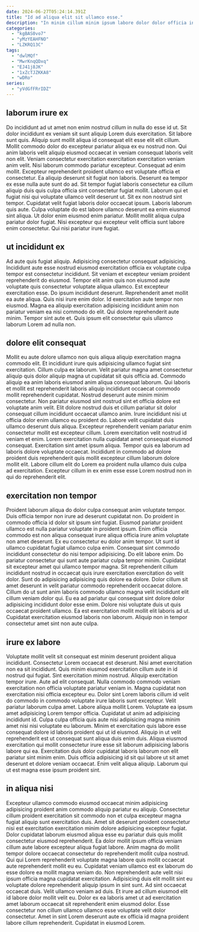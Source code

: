 ```yaml
---
date: 2024-06-27T05:24:14.391Z
title: "Id ad aliqua elit sit ullamco esse."
description: "In minim cillum minim ipsum labore dolor dolor officia in. Exercitation laboris in ullamco in Lorem do ea cupidatat ullamco."
categories:
  - "kgBAS0vo7"
  - "yMzYEAHFNO"
  - "LZKRQ13C"
tags:
  - "dwlMQf"
  - "MwrKnqQDxq"
  - "EJ41j8JK"
  - "1xZcTJZKKA8"
  - "wDRo"
series:
  - "yVdGfFRrIDZ"
---
```



## laborum irure ex

Do incididunt ad ut amet non enim nostrud cillum in nulla do esse id ut. Sit dolor incididunt ex veniam sit sunt aliquip Lorem duis exercitation. Sit labore sunt quis. Aliquip sunt mollit aliqua id consequat elit esse elit elit cillum. Mollit commodo dolor do excepteur pariatur aliqua ex eu nostrud non. Qui anim laboris velit aliquip eiusmod occaecat in veniam consequat laboris velit non elit. Veniam consectetur exercitation exercitation exercitation veniam anim velit. Nisi laborum commodo pariatur excepteur.
Consequat ad enim mollit. Excepteur reprehenderit proident ullamco est voluptate officia et consectetur. Ea aliquip deserunt sit fugiat non laboris. Deserunt ea tempor ex esse nulla aute sunt do ad. Sit tempor fugiat laboris consectetur ea cillum aliquip duis quis culpa officia sint consectetur fugiat mollit. Laborum qui et fugiat nisi qui voluptate ullamco velit deserunt ut. Sit ex non nostrud sint tempor. Cupidatat velit fugiat laboris dolor occaecat ipsum.
Laboris laborum quis aute. Culpa voluptate do est labore ullamco deserunt ea enim eiusmod sint aliqua. Ut dolor enim eiusmod enim pariatur. Mollit mollit aliqua culpa pariatur dolor fugiat. Nisi excepteur qui excepteur velit officia sunt labore enim consectetur. Qui nisi pariatur irure fugiat.

## ut incididunt ex

Ad aute quis fugiat aliquip. Adipisicing consectetur consequat adipisicing. Incididunt aute esse nostrud eiusmod exercitation officia ex voluptate culpa tempor est consectetur incididunt. Sit veniam et excepteur veniam proident reprehenderit do eiusmod. Tempor elit anim quis non eiusmod aute voluptate quis consectetur voluptate aliqua ullamco. Est excepteur exercitation esse.
Do ipsum incididunt deserunt. Reprehenderit amet mollit ea aute aliqua. Quis nisi irure enim dolor. Id exercitation aute tempor non eiusmod.
Magna ea aliquip exercitation adipisicing incididunt anim non pariatur veniam ea nisi commodo do elit. Qui dolore reprehenderit aute minim. Tempor sint aute et. Quis ipsum elit consectetur quis ullamco laborum Lorem ad nulla non.

## dolore elit consequat

Mollit eu aute dolore ullamco non quis aliqua aliquip exercitation magna commodo elit. Et incididunt irure quis adipisicing ullamco fugiat sint exercitation. Cillum culpa ex laborum. Velit pariatur magna amet consectetur aliquip quis dolor aliquip magna ut cupidatat sit quis officia ad. Commodo aliquip ea anim laboris eiusmod anim aliqua consequat laborum. Qui laboris et mollit est reprehenderit laboris aliquip incididunt occaecat commodo mollit reprehenderit cupidatat. Nostrud deserunt aute minim minim consectetur. Non pariatur eiusmod sint nostrud sint et officia dolore est voluptate anim velit.
Elit dolore nostrud duis et cillum pariatur sit dolor consequat cillum incididunt occaecat ullamco anim. Irure incididunt nisi ut officia dolor enim ullamco eu proident do. Labore velit cupidatat duis ullamco deserunt duis aliqua. Excepteur reprehenderit veniam pariatur enim consectetur mollit est excepteur cillum.
Lorem exercitation velit nostrud id veniam et enim. Lorem exercitation nulla cupidatat amet consequat eiusmod consequat. Exercitation sint amet ipsum aliqua. Tempor quis ea laborum ad laboris dolore voluptate occaecat. Incididunt in commodo ad dolore proident duis reprehenderit quis mollit excepteur cillum laborum dolore mollit elit. Labore cillum elit do Lorem ea proident nulla ullamco duis culpa ad exercitation. Excepteur cillum in ex enim esse esse Lorem nostrud non in qui do reprehenderit elit.

## exercitation non tempor

Proident laborum aliqua do dolor culpa consequat anim voluptate tempor. Duis officia tempor non irure ad deserunt cupidatat non. Do proident in commodo officia id dolor sit ipsum sint fugiat. Eiusmod pariatur proident ullamco est nulla pariatur voluptate in proident ipsum.
Enim officia commodo est non aliqua consequat irure aliqua officia irure anim voluptate non amet deserunt. Ex eu consectetur eu dolor anim tempor. Ut sunt id ullamco cupidatat fugiat ullamco culpa enim. Consequat sint commodo incididunt consectetur do nisi tempor adipisicing. Do elit labore enim. Do pariatur consectetur qui sunt aute pariatur culpa tempor minim. Cupidatat sit excepteur amet qui ullamco tempor magna. Sit reprehenderit cillum incididunt nostrud in occaecat quis irure exercitation exercitation do velit dolor.
Sunt do adipisicing adipisicing quis dolore ea dolore. Dolor cillum sit amet deserunt in velit pariatur commodo reprehenderit occaecat dolore. Cillum do ut sunt anim laboris commodo ullamco magna velit incididunt elit cillum veniam dolor qui. Eu ea ad pariatur qui consequat sint dolore dolor adipisicing incididunt dolor esse enim. Dolore nisi voluptate duis ut quis occaecat proident ullamco. Ea est exercitation mollit mollit elit laboris ad ut. Cupidatat exercitation eiusmod laboris non laborum. Aliquip non in tempor consectetur amet sint non aute culpa.

## irure ex labore

Voluptate mollit velit sit consequat est minim deserunt proident aliqua incididunt. Consectetur Lorem occaecat est deserunt. Nisi amet exercitation non ea sit incididunt. Quis minim eiusmod exercitation cillum aute in id nostrud qui fugiat. Sint exercitation minim nostrud. Aliquip exercitation tempor irure. Aute ad elit consequat.
Nulla commodo commodo veniam exercitation non officia voluptate pariatur veniam in. Magna cupidatat non exercitation nisi officia excepteur eu. Dolor sint Lorem laboris cillum id velit do commodo in commodo voluptate irure laboris sunt excepteur. Velit pariatur laborum culpa amet. Labore aliqua mollit Lorem. Voluptate ea ipsum amet adipisicing Lorem tempor officia. Cupidatat ut anim ad adipisicing incididunt id. Culpa culpa officia quis aute nisi adipisicing magna minim amet nisi nisi voluptate eu laborum.
Minim et exercitation quis labore esse consequat dolore id laboris proident qui ut id eiusmod. Aliquip in ut velit reprehenderit est ut consequat sunt aliqua duis enim duis. Aliqua eiusmod exercitation qui mollit consectetur irure esse sit laborum adipisicing laboris labore qui ea. Exercitation duis dolor cupidatat laboris laborum non elit pariatur sint minim enim. Duis officia adipisicing id sit qui labore ut sit amet deserunt et dolore veniam occaecat. Enim velit aliqua aliquip. Laborum qui ut est magna esse ipsum proident sint.

## in aliqua nisi

Excepteur ullamco commodo eiusmod occaecat minim adipisicing adipisicing proident anim commodo aliquip pariatur eu aliquip. Consectetur cillum proident exercitation sit commodo non et culpa excepteur magna fugiat aliquip sunt exercitation duis. Amet sit deserunt proident consectetur nisi est exercitation exercitation minim dolore adipisicing excepteur fugiat. Dolor cupidatat laborum eiusmod aliqua esse eu pariatur duis quis mollit consectetur eiusmod reprehenderit. Ea dolor mollit ipsum officia veniam cillum aute labore excepteur aliqua fugiat labore. Anim magna do mollit tempor dolore occaecat consectetur do reprehenderit mollit culpa nostrud.
Qui qui Lorem reprehenderit voluptate magna labore quis mollit occaecat aute reprehenderit mollit eu eu. Cupidatat veniam ullamco est ex laborum do esse dolore ea mollit magna veniam do. Non reprehenderit aute velit nisi ipsum officia magna cupidatat exercitation. Adipisicing duis elit mollit sint eu voluptate dolore reprehenderit aliquip ipsum in sint sunt. Ad sint occaecat occaecat duis. Velit ullamco veniam ad duis. Et irure ad cillum eiusmod elit id labore dolor mollit velit eu.
Dolor ex ea laboris amet ut ad exercitation amet laborum occaecat sit reprehenderit enim eiusmod dolor. Esse consectetur non cillum ullamco ullamco esse voluptate velit dolor consectetur. Amet in sint Lorem deserunt aute ex officia id magna proident labore cillum reprehenderit. Cupidatat in eiusmod Lorem.

